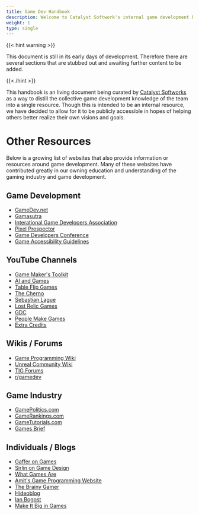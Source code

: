```yaml
---
title: Game Dev Handbook
description: Welcome to Catalyst Softwork's internal game development handbook.
weight: 1
type: single
---
```


{{< hint warning >}}

This document is still in its early days of development. Therefore there are several sections that are stubbed out and awaiting further content to be added.

{{< /hint >}}

This handbook is an living document being curated by [Catalyst Softworks](https://catalystsoftworks.com) as a way to distill the collective game development knowledge of the team into a single resource. Though this is intended to be an internal resource, we have decided to allow for it to be publicly accessible in hopes of helping others better realize their own visions and goals.

# Other Resources

Below is a growing list of websites that also provide information or resources around game development. Many of these websites have contributed greatly in our owning education and understanding of the gaming industry and game development.

## Game Development

- [GameDev.net](https://www.gamedev.net)
- [Gamasutra](https://www.gamasutra.com/)
- [Interational Game Developers Association](https://www.igda.org/)
- [Pixel Prospector](https://pixelprospector.com)
- [Game Developers Conference](http://www.gdconf.com/)
- [Game Accessibility Guidelines](http://gameaccessibilityguidelines.com/)

## YouTube Channels

- [Game Maker's Toolkit](https://www.youtube.com/user/McBacon1337)
- [AI and Games](https://www.youtube.com/user/tthompso)
- [Table Flip Games](https://www.youtube.com/channel/UCjG7y5Iw4TLHcK6ckuqUj_A)
- [The Cherno](https://www.youtube.com/channel/UCQ-W1KE9EYfdxhL6S4twUNw)
- [Sebastian Lague](https://www.youtube.com/channel/UCmtyQOKKmrMVaKuRXz02jbQ)
- [Lost Relic Games](https://www.youtube.com/channel/UCg-RkUY5LWy9qL1RBt2y0oA)
- [GDC](https://www.youtube.com/channel/UC0JB7TSe49lg56u6qH8y_MQ)
- [People Make Games](https://www.youtube.com/c/PeopleMakeGames/featured)
- [Extra Credits](https://www.youtube.com/user/ExtraCreditz)

## Wikis / Forums

- [Game Programming Wiki](http://www.andalucia-hotels.com/gpwikiorg/)
- [Unreal Community Wiki](https://ue4community.wiki)
- [TIG Forums](http://forums.tigsource.com/index.php)
- [r/gamedev](https://reddit.com/r/gamedev)

## Game Industry

- [GamePolitics.com](http://www.gamepolitics.com/)
- [GameRankings.com](https://www.gamerankings.com/)
- [GameTutorials.com](https://www.gametutorials.com/)
- [Games Brief](https://www.gamesbrief.com/)

## Individuals / Blogs

- [Gaffer on Games](https://gafferongames.com/)
- [Sirlin on Game Design](https://www.sirlin.net/)
- [What Games Are](http://www.whatgamesare.com/about.html)
- [Amit's Game Programming Website](http://www-cs-students.stanford.edu/%7Eamitp/gameprog.html)
- [The Brainy Gamer](https://www.brainygamer.com/the_brainy_gamer/)
- [Hideoblog](https://www.kjp.konami.jp/gs/hideoblog_e/)
- [Ian Bogost](http://www.bogost.com/)
- [Make It Big in Games](http://makeitbigingames.com/)